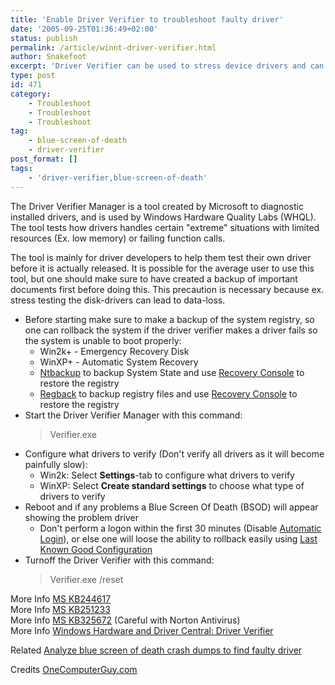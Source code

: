 ```yaml
---
title: 'Enable Driver Verifier to troubleshoot faulty driver'
date: '2005-09-25T01:36:49+02:00'
status: publish
permalink: /article/winnt-driver-verifier.html
author: Snakefoot
excerpt: 'Driver Verifier can be used to stress device drivers and can detect if the drivers performs illegal operations.'
type: post
id: 471
category:
    - Troubleshoot
    - Troubleshoot
    - Troubleshoot
tag:
    - blue-screen-of-death
    - driver-verifier
post_format: []
tags:
    - 'driver-verifier,blue-screen-of-death'
---
```

The Driver Verifier Manager is a tool created by Microsoft to diagnostic installed drivers, and is used by Windows Hardware Quality Labs (WHQL). The tool tests how drivers handles certain "extreme" situations with limited resources (Ex. low memory) or failing function calls.  
  
 The tool is mainly for driver developers to help them test their own driver before it is actually released. It is possible for the average user to use this tool, but one should make sure to have created a backup of important documents first before doing this. This precaution is necessary because ex. stress testing the disk-drivers can lead to data-loss.

- Before starting make sure to make a backup of the system registry, so one can rollback the system if the driver verifier makes a driver fails so the system is unable to boot properly: 
  - Win2k+ - Emergency Recovery Disk
  - WinXP+ - Automatic System Recovery
  - [Ntbackup](/article/winnt-ntbackup.html) to backup System State and use [Recovery Console](/article/winnt-recovery-console-registry-restore.html) to restore the registry
  - [Regback](/article/winnt-registry-backup.html) to backup registry files and use [Recovery Console](/article/winnt-recovery-console-registry-restore.html) to restore the registry
- Start the Driver Verifier Manager with this command:
  > Verifier.exe
- Configure what drivers to verify (Don't verify all drivers as it will become painfully slow): 
  - Win2k: Select **Settings**-tab to configure what drivers to verify
  - WinXP: Select **Create standard settings** to choose what type of drivers to verify
- Reboot and if any problems a Blue Screen Of Death (BSOD) will appear showing the problem driver 
  - Don't perform a logon within the first 30 minutes (Disable [Automatic Login](/article/winnt-automatic-logon.html)), or else one will loose the ability to rollback easily using [Last Known Good Configuration](/article/winnt-last-known-good-configuration.html)
- Turnoff the Driver Verifier with this command:
  > Verifier.exe /reset
 
 More Info [MS KB244617](http://support.microsoft.com/kb/244617 "How to Use Driver Verifier to Troubleshoot Windows Drivers [Q244617]")  
 More Info [MS KB251233](http://support.microsoft.com/kb/251233 "Things to consider before you enable Driver Verifier Manager on production servers [Q251233]")  
 More Info [MS KB325672](http://support.microsoft.com/kb/325672 "Fatal System Error: 0x000000C4 If Deadlock Detection in Driver Verifier Is Turned on and Norton Antivirus Is Installed [Q325672]") (Careful with Norton Antivirus)  
 More Info [Windows Hardware and Driver Central: Driver Verifier](http://www.microsoft.com/whdc/DevTools/tools/DrvVerifier.mspx)  
  
 Related [Analyze blue screen of death crash dumps to find faulty driver](/article/winnt-windbg.html)  
  
 Credits [OneComputerGuy.com](http://onecomputerguy.com/)